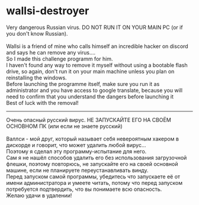 # wallsi-destroyer
Very dangerous Russian virus. DO NOT RUN IT ON YOUR MAIN PC (or if you don't know Russian).</br>
</br>
Wallsi is a friend of mine who calls himself an incredible hacker on discord and says he can remove any virus....</br>
So I made this challenge programm for him.</br>
I haven't found any way to remove it myself without using a bootable flash drive, so again, don't run it on your main machine unless you plan on reinstalling the windows.</br>
Before launching the programme itself, make sure you run it as administrator and you have access to google translate, because you will need to confirm that you understand the dangers before launching it</br>
Best of luck with the removal!</br>

-----------------------------------------------------

Очень опасный русский вирус. НЕ ЗАПУСКАЙТЕ ЕГО НА СВОЁМ ОСНОВНОМ ПК (или если не знаете русский)</br>
</br>
Валлси - мой друг, который называет себя невероятным хакером в дискорде и говорит, что может удалить любой вирус...</br>
Поэтому я сделал эту программу-испытание для него.</br>
Сам я не нашёл способов удалить его без использования загрузочной флешки, поэтому повторюсь, не запускайте его на своей основной машине, если не планируете переустанавливать винду.</br>
Перед запуском самой программы, убедитесь что запускаете её от имени администратора и умеете читать, потому что перед запуском потребуется подтвердить, что вы понимаете всю опасность.</br>
Желаю удачи в удалении!</br>
